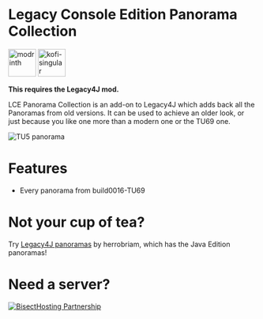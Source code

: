 # Legacy Console Edition Panorama Collection
[<img alt="modrinth" height="56" src="https://cdn.jsdelivr.net/npm/@intergrav/devins-badges@3/assets/cozy/available/modrinth_vector.svg">](https://modrinth.com/modpack/legacy-minecraft) [<img alt="kofi-singular" height="56" src="https://cdn.jsdelivr.net/npm/@intergrav/devins-badges@3/assets/cozy/donate/kofi-singular_vector.svg">](https://ko-fi.com/omoso)

**This requires the Legacy4J mod.**

LCE Panorama Collection is an add-on to Legacy4J which adds back all the Panoramas from old versions. It can be used to achieve an older look, or just because you like one more than a modern one or the TU69 one.

![TU5 panorama](https://cdn.modrinth.com/data/gHHngSJG/images/5d9c45352878609ec0dfb97db26a6419228b707f_350.webp)

# Features
- Every panorama from build0016-TU69

# Not your cup of tea?
Try [Legacy4J panoramas](https://modrinth.com/resourcepack/legacy4j-panoramas) by herrobriam, which has the Java Edition panoramas!

# Need a server?
[![BisectHosting Partnership](https://cdn.modrinth.com/data/cached_images/3d811a958c28645cf1007ccc3d90cb282921bf7f.webp)](https://bh.naomieow.xyz/raamviot50)
